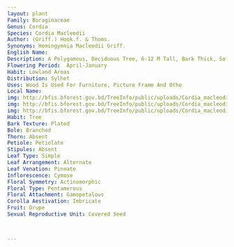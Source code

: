 ```yaml
---
layout: plant
Family: Boraginaceae
Genus: Cordia
Species: Cordia Macleodii
Author: (Griff.) Hook.f. & Thoms.
Synonyms: Hemingymnia Macleodii Griff.
English Name: 
Description: A Polygamous, Deciduous Tree, 6-12 M Tall, Bark Thick, Soft, Grey And Corky, Young Shoots Including Branchlets, Inflorescences And Calyx With Dense, Brownish-white Tomentum. Leaves Simple, Alternate, Occasionally Sub-opposite, 6-18 Ã— 5-15 Cm, Broadly Cordate, Ovate To Ovate-oblong, Obtuse, Membranous At First, Become Firm When Mature, Subentire, With Raised Cystoliths And Pubescent Above, Nerves Generally 3-5, Impressed Above And Prominent Beneath, Petioles 5-7 Cm Long. Inflorescence Laterally Disposed Cymes. Flowers White, With Yellow Throat, Slightly Scented. Calyx Tubular, Clavate Or Broadly Sub-campanulate, 0.8-1.1 Cm Long, Distinctly Ribbed And Furrowed Upwardly, Splitting Into 3-6 Unequal Teeth, Accrescent In Fruits. Corolla Tube Shorter Than The Calyx, Lobes C 8 Mm Long, Ligulate Or Obovate, Obtuse, As Long As The Tube, Undulate, Spreading Or Reflexed. Stamens Exserted, Filaments Hairy At The Base. Male Flowers With Rudimentary Ovary. Fruit A Drupe, Up To 22 Mm Long, Ovoid-conical, Acute, Basal Portion Surrounded ByMore Or Less Cupular, Accrescent Calyx With Crenate And Denticulate Margin.
Flowering Period:  April-January
Habit: Lowland Areas
Distribution: Sylhet
Uses: Wood Is Used For Furniture, Picture Frame And Othe
Local Name: 
img: http://bfis.bforest.gov.bd/TreeInfo/public/uploads/Cordia_macleodii.jpg
img: http://bfis.bforest.gov.bd/TreeInfo/public/uploads/Cordia_macleodii1.jpg
img: http://bfis.bforest.gov.bd/TreeInfo/public/uploads/Cordia_macleodii2.jpg
Habit: Tree
Bark Texture: Plated
Bole: Branched
Thorn: Absent
Petiole: Petiolate
Stipules: Absent
Leaf Type: Simple
Leaf Arrangement: Alternate
Leaf Venation: Pinnate
Inflorescence: Cymose
Floral Symmetry: Actinomorphic
Floral Type: Pentamerous
Floral Attachment: Gamopetalous
Corolla Aestivation: Imbricate
Fruit: Drupe
Sexual Reproductive Unit: Covered Seed



---
```


